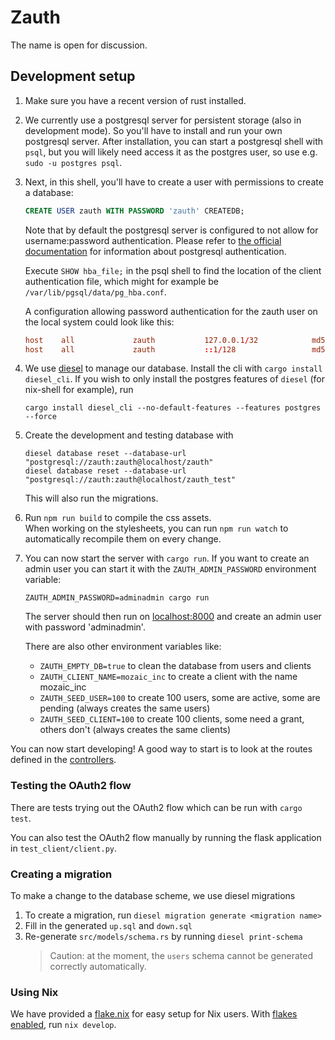 # Zauth

The name is open for discussion.

## Development setup

1. Make sure you have a recent version of rust installed.

2. We currently use a postgresql server for persistent storage (also in development mode). So you'll have to install and run your own postgresql server. After installation, you can start a postgresql shell with `psql`, but you will likely need access it as the postgres user, so use e.g. `sudo -u postgres psql`.

3. Next, in this shell, you'll have to create a user with permissions to create a database:

    ```sql
    CREATE USER zauth WITH PASSWORD 'zauth' CREATEDB;
    ```

    Note that by default the postgresql server is configured to not allow for username:password authentication. Please refer to [the official documentation](https://www.postgresql.org/docs/9.1/auth-pg-hba-conf.html) for information about postgresql authentication.

    Execute `SHOW hba_file;` in the psql shell to find the location of the client authentication file, which might for example be `/var/lib/pgsql/data/pg_hba.conf`.

    A configuration allowing password authentication for the zauth user on the local system could look like this:

    ```pg_hba.conf
    host    all             zauth           127.0.0.1/32            md5
    host    all             zauth           ::1/128                 md5
    ```

4. We use [diesel](http://diesel.rs/) to manage our database. Install the cli with `cargo install diesel_cli`. If you wish to only install the postgres features of `diesel` (for nix-shell for example), run

    ```shell script
    cargo install diesel_cli --no-default-features --features postgres --force
    ```

5. Create the development and testing database with

    ```shell script
    diesel database reset --database-url "postgresql://zauth:zauth@localhost/zauth"
    diesel database reset --database-url "postgresql://zauth:zauth@localhost/zauth_test"
    ```

    This will also run the migrations.

6. Run `npm run build` to compile the css assets. \
   When working on the stylesheets, you can run `npm run watch` to automatically recompile them on every change.

7. You can now start the server with `cargo run`. If you want to create an admin user you can start it with the `ZAUTH_ADMIN_PASSWORD` environment variable:

    ```shell script
    ZAUTH_ADMIN_PASSWORD=adminadmin cargo run
    ```

   The server should then run on [localhost:8000](http://localhost:8000) and create
   an admin user with password 'adminadmin'.

   There are also other environment variables like:
    - `ZAUTH_EMPTY_DB=true` to clean the database from users and clients
    - `ZAUTH_CLIENT_NAME=mozaic_inc` to create a client with the name mozaic_inc
    - `ZAUTH_SEED_USER=100` to create 100 users, some are active, some are pending (always creates the same users)
    - `ZAUTH_SEED_CLIENT=100` to create 100 clients, some need a grant, others don't (always creates the same clients)

You can now start developing! A good way to start is to look at the routes defined in the [controllers](./src/controllers/).

### Testing the OAuth2 flow

There are tests trying out the OAuth2 flow which can be run with `cargo test`.

You can also test the OAuth2 flow manually by running the flask application in
`test_client/client.py`.

### Creating a migration

To make a change to the database scheme, we use diesel migrations

1. To create a migration, run `diesel migration generate <migration name>`
2. Fill in the generated `up.sql` and `down.sql`
3. Re-generate `src/models/schema.rs` by running `diesel print-schema`
   > Caution: at the moment, the `users` schema cannot be generated correctly automatically.

### Using Nix

We have provided a [flake.nix](./flake.nix) for easy setup for Nix users. With [flakes enabled](https://nixos.wiki/wiki/Flakes), run `nix develop`.
